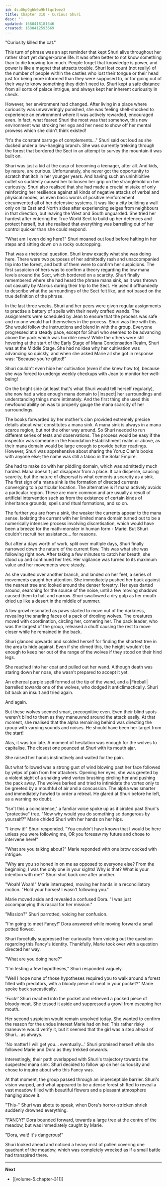 ```yaml
---
id: 4su0hp9ghk6w9hftqc1wez3
title: Chapter 310 - Curious Shuri
desc: ''
updated: 1680418181646
created: 1680412593669
---
```


"Curiosity killed the cat."

This turn of phrase was an apt reminder that kept Shuri alive throughout her rather short yet danger-prone life. It was often better to not know something than to die knowing too much. People forget that knowledge is power, and power is like a magnet that attracts trouble. Shuri lost count (not really) of the number of people within the castles who lost their tongue or their head just for being more informed than they were supposed to, or for going out of their way to know something they didn't need to. Shuri kept a safe distance from all sorts of palace intrigue, and always kept her inherent curiousity in check.

However, her environment had changed. After living in a place where curiousity was unwaveringly punished, she was feeling shell-shocked to experience an environment where it was actively rewarded, encouraged even. In fact, what feared Shuri the most was that somehow, this new environment was stroking her ego and her need to show off her mental prowess which she didn't think existed!

"It's the constant barrage of complements..." Shuri said out loud as she ducked under a low-hanging branch. She was currently trekking through the forest that bordered the Sect in an attempt to survey the mountain it was built on.

Shuri was just a kid at the cusp of becoming a teenager, after all. And kids, by nature, are curious. Unfortunately, she never got the opportunity to scratch that itch in her younger years. And having such an uninhibitive outlet so suddenly caused her to loosen her grip on the stranglehold on her curiousity. Shuri also realised that she had made a crucial mistake of only reinforcing her resilience against all kinds of negative attacks of verbal and physical modes, as even basic words of positive reinforcement circumvented all of her defensive systems. It was like a city building a wall only on its East and North sides after experiencing seiges from neighbours in that direction, but leaving the West and South unguarded. She tried her hardest after entering the True World Sect to build up her defences and protect herself, but she realised that everything was barrelling out of her control quicker than she could respond.

"What am I even doing here?" Shuri moaned out loud before halting in her steps and sitting down on a rocky outcropping.

That was a rhetorical question. Shuri knew exactly what she was doing here. There were two purposes of her admittedly rash and unaccompanied trip into the forest, and both of them were to confirm her suspicions. The first suspicion of hers was to confirm a theory regarding the low mana levels around the Sect, which bordered on a scarcity. Shuri finally remembered where she had heard the phrase mana sink, as it was thrown out casually by Markus during their trip to the Sect. He used it offhandedly to describe what the surroundings of the Sect felt like, and not based on the true definition of the phrase.

In the last three weeks, Shuri and her peers were given regular assignments to practise a battery of spells with their newly crafted wands. The assignments were scheduled by Jean to ensure that the process was safe and no one would hurt themselves in the process. Shuri was fine with this. She would follow the instructions and blend in with the group. Everyone progressed at a steady pace, except for Shuri who seemed to be advancing above the pack which was horrible news! While the others were still hovering at the start of the Early Stage of Mana Condensation Realm, Shuri was at the Middle Stage. She had no idea why her cultivation was advancing so quickly, and when she asked Marie all she got in response was: "Because you're gifted!"

Shuri couldn't even hide her cultivation (even if she knew how to), because she was forced to undergo weekly checkups with Jean to monitor her well-being!

On the bright side (at least that's what Shuri would tell herself regularly), she now had a wide enough mana domain to |Inspect| her surroundings and understanding things more intimately. And the first thing she used this newfound ability on was to properly gauge the mana scarcity of her surroundings.

The books forwarded by her mother's clan provided extremely precise details about what constitutes a mana sink. A mana sink is always in a mana scarce region, but not the other way around. So Shuri needed to run different series of tests and observations. The process would be easy if the inspector was someone in the Foundation Establishment realm or above, as their mana domain would be large enough to provide better readings. However, Shuri was apprehensive about sharing the Yoruz Clan's books with anyone else; the name was still a taboo in the Solar Empire.

She had to make do with her piddling domain, which was admittedly much harded. Mana doesn't just disappear from a place. It can disperse, causing scarcity, but the nature of dispersal is what cements a scarcity as a sink. The first sign of a mana sink is the formation of directed currents converging to a particular location. The alternative is if mana actively avoids a particular region. These are more common and are usually a result of artificial intervention such as from the existence of certain kinds of inheritance grounds, spells and ritual formations, and so on.

The further you are from a sink, the weaker the currents appear to the mana sense. Isolating the current with her limited mana domain turned out to be a numerically intensive process involving discretisation, which would have been a breeze for the math-monster in human form - Marie. But Shuri couldn't recruit her assistance... for reasons.

But after a days worth of work, split over multiple days, Shuri finally narrowed down the nature of the current flow. This was what she was following right now. After taking a few minutes to catch her breath, she stood up and continued her trek. Her vigilance was turned to its maximum value and her movements were steady.

As she vaulted over another branch, and landed on her feet, a series of movements caught her attention. She immediately pushed her back against the nearest tree and looked around the denser forestry. Her eyes darted around, searching for the source of the noise, until a few moving shadows caused them to halt and narrow. Shuri swallowed a dry gulp as her mouth dried up like a desert in the middle of summer.

A low growl resonated as paws started to move out of the darkness, revealing the snarling faces of a pack of drooling wolves. The creatures moved with coordination, circling her, cornering her. The pack leader, who was the largest of the group, released a chuff causing the rest to move closer while he remained in the back.

Shuri glanced upwards and scolded herself for finding the shortest tree in the area to hide against. Even if she climed this, the height wouldn't be enough to keep her out of the range of the wolves if they stood on their hind legs.

She reached into her coat and pulled out her wand. Although death was staring down her nose, she wasn't prepared to accept it yet.

An ethereal purple spell formed at the tip of the wand, and a |Fireball| barrelled towards one of the wolves, who dodged it anticlimactically. Shuri bit back an insult and tried again.

And again.

But these wolves seemed smart, precognitive even. Even their blind spots weren't blind to them as they maneuvred around the attack easily. At that moment, she realised that the alpha remaining behind was directing the group with varying sounds and noises. He should have been her target from the start!

Alas, it was too late. A moment of hesitation was enough for the wolves to capitalise. The closest one pounced at Shuri with its mouth ajar.

She raised her hands instinctively and waited for the pain.

But what followed was a strong gust of wind blowing past her face followed by yelps of pain from her attackers. Opening her eyes, she was greeted by a violent sight of a snaking wind vortex brushing circling her and pushing the pack away. The wolves barked and tried to intimidate the vortex only to be greeted by a mouthful of air and a concussion. The alpha was smarter and immediately howled to order a retreat. He glared at Shuri before he left, as a warning no doubt.

"Isn't this a coincidence," a famliar voice spoke up as it circled past Shuri's "protective" tree. "Now why would you do something so dangerous by yourself?" Marie chided Shuri with her hands on her hips.

"I knew it!" Shuri responded. "You couldn't have known that I would be here unless you were following me, OR you foresaw my future and chose to intervene here!"

"What are you talking about?" Marie reponded with one brow cocked with intrigue.

"Why are you so honed in on me as opposed to everyone else? From the beginning, I was the only one in your sights! Why is that? What is your intention with me?" Shuri shot back one after another.

"Woah! Woah!" Marie interrupted, moving her hands in a reconciliatory motion. "Hold your horses! I wasn't following you."

Marie moved aside and revealed a confused Dora. "I was just accompanying this rascal for her mission."

"Mission?" Shuri parrotted, voicing her confusion.

"I'm going to meet Fancy!" Dora answered while moving forward a small potted flowed.

Shuri forcefully suppressed her curiousity from voicing out the question regarding this Fancy's identity. Thankfully, Marie took over with a question directed her way.

"What are you doing here?"

"I'm testing a few hypotheses," Shuri responded vaguely.

"Well I hope none of those hypotheses required you to walk around a forest filled with predators, with a bloody piece of meat in your pocket?" Marie spoke back sarcastically.

'Fuck!' Shuri reached into the pocket and retrieved a packed piece of bloody meat. She tossed it aside and suppressed a growl from escaping her mouth.

Her second suspicion would remain unsolved today. She wanted to confirm the reason for the undue interest Marie had on her. This rather risky maneuvre would verify it, but it seemed that the girl was a step ahead of Shuri... as always.

'No matter! I will get you... eventually...' Shuri promised herself while she followed Marie and Dora as they trekked onwards.

Interestingly, their path overlapped with Shuri's trajectory towards the suspected mana sink. Shuri decided to follow up on her curiousity and chose to inquire about who this Fancy was.

At that moment, the group passed through an imperceptible barrier. Shuri's vision warped, and what appeared to be a dense forest shifted to reveal a vast meadow filled with beautiful flowers and a pleasant atmosphere hanging above it.

"This-" Shuri was abotu to speak, when Dora's horror-stricken shriek suddenly drowned everything.

"FANCY!" Dora bounded forward, towards a large tree at the centre of the meadow, but was immediately caught by Marie.

"Dora, wait! It's dangerous!"

Shuri looked ahead and noticed a heavy mist of pollen covering one quadrant of the meadow, which was completely wrecked as if a small battle had transpired there.

____

**Next**
* [[volume-5.chapter-311]]